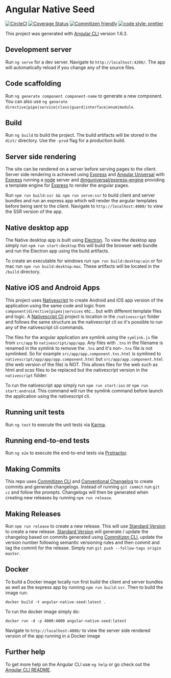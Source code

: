# Angular Native Seed

[![CircleCI][circleci-badge]][circleci]
[![Coverage Status][coveralls-badge]][coveralls]
[![Commitizen friendly][commitizen-badge]][commitizen]
[![code style: prettier][prettier-badge]][prettier]

This project was generated with [Angular CLI](https://github.com/angular/angular-cli) version 1.6.3.

## Development server

Run `ng serve` for a dev server. Navigate to `http://localhost:4200/`. The app will automatically reload if you change any of the source files.

## Code scaffolding

Run `ng generate component component-name` to generate a new component. You can also use `ng generate directive|pipe|service|class|guard|interface|enum|module`.

## Build

Run `ng build` to build the project. The build artifacts will be stored in the `dist/` directory. Use the `-prod` flag for a production build.

## Server side rendering

The site can be rendered on a server before serving pages to the client. Server side rendering is achieved using [Express][express] and [Angular Universal][angular-universal] with [Express][express] running a [node][nodejs] server and [@nguniversal/express-engine][@nguniversal] providing a template engine for [Express][express] to render the angular pages.

Run `npm run build:ssr && npm run serve:ssr` to build client and server bundles and run an express app which will render the angular templates before being sent to the client. Navigate to `http://localhost:4000/` to view the SSR version of the app.

## Native desktop app

The Native desktop app is built using [Electron][electron]. To view the desktop app simply run `npm run start:desktop` this will build the browser web bundle and run the Electron app using the build artifacts.

To create an executable for windows run `npm run build:desktop:win` or for mac run `npm run build:desktop:mac`. These artifacts will be located in the `/build` directory.

## Native iOS and Android Apps

This project uses [Nativescript][nativescript] to create Android and iOS app version of the application using the same code and logic from `component|directive|pipes|services` etc... but with different template files and logic. A [Nativescript Cli][nativescript] project is location in the `/nativescript` folder and follows the same structure as the nativescript cli so it's possible to run any of the nativescript cli commands.

The files for the angular application are symlink using the `symlink.js` file from `src/app` to `nativescript/app/app`. Any files with `.tns` in the filename is renamed in the symlink to remove the `.tns` and it's non-`.tns` file is not symlinked. So for example `src/app/app.component.tns.html` is symlined to `nativescript/app/app/app.component.html` but `src/app/app.component.html` (the web version of the file) is NOT. This allows files for the web such as html and scss files to be replaced but the nativescript version in the `nativescript` folder.

To run the nativescript app simply run `npm run start:ios` or `npm run start:android`. This command will run the symlink command before launch the application using the nativescript cli.

## Running unit tests

Run `ng test` to execute the unit tests via [Karma][karma].

## Running end-to-end tests

Run `ng e2e` to execute the end-to-end tests via [Protractor][protractor].

## Making Commits

This repo uses [Commitizen CLI][commitizen] and [Conventional Changelog][conventional-changelog] to create commits and generate changelogs. Instead of running `git commit` run `git cz` and follow the prompts. Changelogs will then be generated when creating new releases by running `npm run release`.

## Making Releases

Run `npm run release` to create a new release. This will use [Standard Version][standard-version] to create a new release. [Standard Version][standard-version] will generate / update the changelog based on commits generated using [Commitizen CLI][commitizen], update the version number following semantic versioning rules and then commit and tag the commit for the release. Simply run `git push --follow-tags origin master`.

## Docker

To build a Docker image locally run first build the client and server bundles as well as the express app by running `npm run build:ssr`. Then to build the image run:

```
docker build -t angular-native-seed:latest .
```

To run the docker image simply do:

```
docker run -d -p 4000:4000 angular-native-seed:latest
```

Navigate to `http://localhost:4000/` to view the server side rendered version of the app running in a Docker image

## Further help

To get more help on the Angular CLI use `ng help` or go check out the [Angular CLI README][angular-cli-readme].

[circleci]: https://circleci.com/gh/edoparearyee/angular-native-seed
[circleci-badge]: https://circleci.com/gh/edoparearyee/angular-native-seed.svg?style=shield
[coveralls]: https://coveralls.io/github/edoparearyee/angular-native-seed?branch=master
[coveralls-badge]: https://coveralls.io/repos/github/edoparearyee/angular-native-seed/badge.svg?branch=master
[commitizen]: http://commitizen.github.io/cz-cli/
[commitizen-badge]: https://img.shields.io/badge/commitizen-friendly-brightgreen.svg
[conventional-changelog]: https://github.com/conventional-changelog/conventional-changelog
[standard-version]: https://github.com/conventional-changelog/standard-version
[karma]: https://karma-runner.github.io
[protractor]: http://www.protractortest.org/
[angular-cli]: https://github.com/angular/angular-cli
[angular-cli-readme]: https://github.com/angular/angular-cli/blob/master/README.md
[express]: https://expressjs.com/
[angular-universal]: https://github.com/angular/universal
[@nguniversal]: https://github.com/angular/universal/tree/master/modules/express-engine
[nodejs]: https://nodejs.org/en/
[nativescript]: https://www.nativescript.org/
[electron]: https://electronjs.org/
[prettier-badge]: https://img.shields.io/badge/code_style-prettier-ff69b4.svg?style=badge
[prettier]: https://github.com/prettier/prettier
